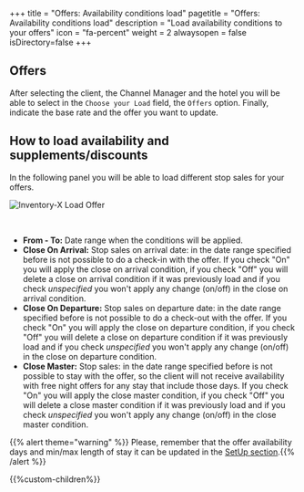 +++
title = "Offers: Availability conditions load"
pagetitle = "Offers: Availability conditions load"
description = "Load availability conditions to your offers"
icon = "fa-percent"
weight = 2
alwaysopen = false
isDirectory=false
+++

## Offers

After selecting the client, the Channel Manager and the hotel you will be able to select in the `Choose your Load` field, the `Offers` option. Finally, indicate the base rate and the offer you want to update.

## How to load availability and supplements/discounts

In the following panel you will be able to load different stop sales for your offers. 

![Inventory-X Load Offer](./../../../../images/web/inventory_load_offer.png "Inventory-X Load Offer")

</br>

* **From - To:** Date range when the conditions will be applied.
* **Close On Arrival:** Stop sales on arrival date: in the date range specified before is not possible to do a check-in with the offer. If you check "On" you will apply the close on arrival condition, if you check "Off" you will delete a close on arrival condition if it was previously load and if you check *unspecified* you won't apply any change (on/off) in the close on arrival condition.
* **Close On Departure:** Stop sales on departure date: in the date range specified before is not possible to do a check-out with the offer. If you check "On" you will apply the close on departure condition, if you check "Off" you will delete a close on departure condition if it was previously load and if you check *unspecified* you won't apply any change (on/off) in the close on departure condition.
* **Close Master:** Stop sales: in the date range specified before is not possible to stay with the offer, so the client will not receive availability with free night offers for any stay that include those days.  If you check "On" you will apply the close master condition, if you check "Off" you will delete a close master condition if it was previously load and if you check *unspecified* you won't apply any change (on/off) in the close master condition.

{{% alert theme="warning" %}} Please, remember that the offer availability days and min/max length of stay it can be updated in the [SetUp section](./../../load-product/setup).{{% /alert %}}


{{%custom-children%}}
